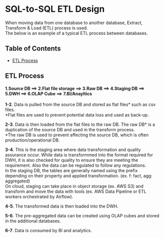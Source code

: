 # SQL-to-SQL ETL Design
When moving data from one database to another database, Extract, Transform & Load (ETL) process is used.<br>
The below is an example of a typical ETL process between databases.

## Table of Contents
- [ETL Process](#etl-process)

## ETL Process
#### 1.Source DB ==> 2.Flat file storage ==> 3.Raw DB ==> 4.Staging DB ==> 5.DWH ==> 6.OLAP Cube ==> 7.BI/Anayltics
<b>1-2</b>. Data is pulled from the source DB and stored as flat files* such as csv files.<br>
*Flat files are used to prevent potential data loss and used as back-up. 

<b>2-3</b>. Data is then loaded from the flat files to the raw DB. The raw DB* is a duplication of the source DB and used in the transform process. <br>
*The raw DB is used to prevent affecting the source DB, which is often production/operational DB. 

<b>3-4</b>. This is the staging area where data transformation and quality assurance occur. While data is transformmed into the format required for DWH, it is also
checked for quality to ensure they are meeting the requirement. Also the data can be regulated to follow any regulations. <br>
In the staging DB, the tables are generally named using the prefix depending on their property and applied transformation. (ex. f: fact, agg: aggregated)<br>
On cloud, staging can take place in object storage (ex. AWS S3) and transform and move the data with tools (ex. AWS Data Pipeline or ETL workers orchestrated by Airflow).

<b>4-5</b>. The transformed data is then loaded into the DWH.

<b>5-6</b>. The pre-aggregated data can be created using OLAP cubes and stored in the additional databases.

<b>6-7</b>. Data is consumed by BI and analytics.


